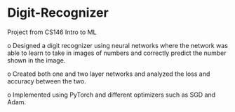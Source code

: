 # Digit-Recognizer
Project from CS146 Intro to ML

o	Designed a digit recognizer using neural networks where the network was able to learn to take in images of numbers and correctly predict the number shown in the image.

o	Created both one and two layer networks and analyzed the loss and accuracy between the two. 

o	Implemented using PyTorch and different optimizers such as SGD and Adam.
